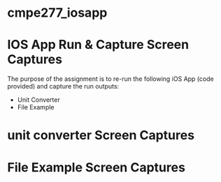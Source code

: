 # cmpe277_iosapp

# IOS App Run & Capture Screen Captures

The purpose of the assignment is to re-run the following iOS App (code provided) and capture the run outputs:
* Unit Converter
* File Example

# unit converter Screen Captures
# File Example Screen Captures

